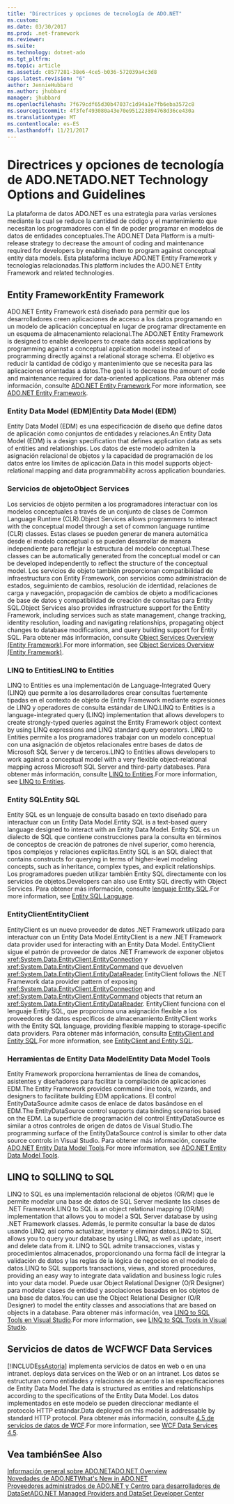 ```yaml
---
title: "Directrices y opciones de tecnología de ADO.NET"
ms.custom: 
ms.date: 03/30/2017
ms.prod: .net-framework
ms.reviewer: 
ms.suite: 
ms.technology: dotnet-ado
ms.tgt_pltfrm: 
ms.topic: article
ms.assetid: c8577281-38e6-4ce5-b036-572039a4c3d8
caps.latest.revision: "6"
author: JennieHubbard
ms.author: jhubbard
manager: jhubbard
ms.openlocfilehash: 7f679cdf65d30b47037c1d94a1e7fb6eba3572c8
ms.sourcegitcommit: 4f3fef493080a43e70e951223894768d36ce430a
ms.translationtype: MT
ms.contentlocale: es-ES
ms.lasthandoff: 11/21/2017
---
```

# <a name="adonet-technology-options-and-guidelines"></a><span data-ttu-id="1f21f-102">Directrices y opciones de tecnología de ADO.NET</span><span class="sxs-lookup"><span data-stu-id="1f21f-102">ADO.NET Technology Options and Guidelines</span></span>
<span data-ttu-id="1f21f-103">La plataforma de datos ADO.NET es una estrategia para varias versiones mediante la cual se reduce la cantidad de código y el mantenimiento que necesitan los programadores con el fin de poder programar en modelos de datos de entidades conceptuales.</span><span class="sxs-lookup"><span data-stu-id="1f21f-103">The ADO.NET Data Platform is a multi-release strategy to decrease the amount of coding and maintenance required for developers by enabling them to program against conceptual entity data models.</span></span> <span data-ttu-id="1f21f-104">Esta plataforma incluye ADO.NET Entity Framework y tecnologías relacionadas.</span><span class="sxs-lookup"><span data-stu-id="1f21f-104">This platform includes the ADO.NET Entity Framework and related technologies.</span></span>  
  
## <a name="entity-framework"></a><span data-ttu-id="1f21f-105">Entity Framework</span><span class="sxs-lookup"><span data-stu-id="1f21f-105">Entity Framework</span></span>  
 <span data-ttu-id="1f21f-106">ADO.NET Entity Framework está diseñado para permitir que los desarrolladores creen aplicaciones de acceso a los datos programando en un modelo de aplicación conceptual en lugar de programar directamente en un esquema de almacenamiento relacional.</span><span class="sxs-lookup"><span data-stu-id="1f21f-106">The ADO.NET Entity Framework is designed to enable developers to create data access applications by programming against a conceptual application model instead of programming directly against a relational storage schema.</span></span> <span data-ttu-id="1f21f-107">El objetivo es reducir la cantidad de código y mantenimiento que se necesita para las aplicaciones orientadas a datos.</span><span class="sxs-lookup"><span data-stu-id="1f21f-107">The goal is to decrease the amount of code and maintenance required for data-oriented applications.</span></span> <span data-ttu-id="1f21f-108">Para obtener más información, consulte [ADO.NET Entity Framework](../../../../docs/framework/data/adonet/ef/index.md).</span><span class="sxs-lookup"><span data-stu-id="1f21f-108">For more information, see [ADO.NET Entity Framework](../../../../docs/framework/data/adonet/ef/index.md).</span></span>  
  
### <a name="entity-data-model-edm"></a><span data-ttu-id="1f21f-109">Entity Data Model (EDM)</span><span class="sxs-lookup"><span data-stu-id="1f21f-109">Entity Data Model (EDM)</span></span>  
 <span data-ttu-id="1f21f-110">Entity Data Model (EDM) es una especificación de diseño que define datos de aplicación como conjuntos de entidades y relaciones.</span><span class="sxs-lookup"><span data-stu-id="1f21f-110">An Entity Data Model (EDM) is a design specification that defines application data as sets of entities and relationships.</span></span> <span data-ttu-id="1f21f-111">Los datos de este modelo admiten la asignación relacional de objetos y la capacidad de programación de los datos entre los límites de aplicación.</span><span class="sxs-lookup"><span data-stu-id="1f21f-111">Data in this model supports object-relational mapping and data programmability across application boundaries.</span></span>  
  
### <a name="object-services"></a><span data-ttu-id="1f21f-112">Servicios de objeto</span><span class="sxs-lookup"><span data-stu-id="1f21f-112">Object Services</span></span>  
 <span data-ttu-id="1f21f-113">Los servicios de objeto permiten a los programadores interactuar con los modelos conceptuales a través de un conjunto de clases de Common Language Runtime (CLR).</span><span class="sxs-lookup"><span data-stu-id="1f21f-113">Object Services allows programmers to interact with the conceptual model through a set of common language runtime (CLR) classes.</span></span> <span data-ttu-id="1f21f-114">Estas clases se pueden generar de manera automática desde el modelo conceptual o se pueden desarrollar de manera independiente para reflejar la estructura del modelo conceptual.</span><span class="sxs-lookup"><span data-stu-id="1f21f-114">These classes can be automatically generated from the conceptual model or can be developed independently to reflect the structure of the conceptual model.</span></span> <span data-ttu-id="1f21f-115">Los servicios de objeto también proporcionan compatibilidad de infraestructura con Entity Framework, con servicios como administración de estados, seguimiento de cambios, resolución de identidad, relaciones de carga y navegación, propagación de cambios de objeto a modificaciones de base de datos y compatibilidad de creación de consultas para Entity SQL.</span><span class="sxs-lookup"><span data-stu-id="1f21f-115">Object Services also provides infrastructure support for the Entity Framework, including services such as state management, change tracking, identity resolution, loading and navigating relationships, propagating object changes to database modifications, and query building support for Entity SQL.</span></span> <span data-ttu-id="1f21f-116">Para obtener más información, consulte [Object Services Overview (Entity Framework)](http://msdn.microsoft.com/en-us/43014cf9-c9cb-4538-bfbb-197820b60038).</span><span class="sxs-lookup"><span data-stu-id="1f21f-116">For more information, see [Object Services Overview (Entity Framework)](http://msdn.microsoft.com/en-us/43014cf9-c9cb-4538-bfbb-197820b60038).</span></span>  
  
### <a name="linq-to-entities"></a><span data-ttu-id="1f21f-117">LINQ to Entities</span><span class="sxs-lookup"><span data-stu-id="1f21f-117">LINQ to Entities</span></span>  
 <span data-ttu-id="1f21f-118">LINQ to Entities es una implementación de Language-Integrated Query (LINQ) que permite a los desarrolladores crear consultas fuertemente tipadas en el contexto de objeto de Entity Framework mediante expresiones de LINQ y operadores de consulta estándar de LINQ.</span><span class="sxs-lookup"><span data-stu-id="1f21f-118">LINQ to Entities is a language-integrated query (LINQ) implementation that allows developers to create strongly-typed queries against the Entity Framework object context by using LINQ expressions and LINQ standard query operators.</span></span> <span data-ttu-id="1f21f-119">LINQ to Entities permite a los programadores trabajar con un modelo conceptual con una asignación de objetos relacionales entre bases de datos de Microsoft SQL Server y de terceros.</span><span class="sxs-lookup"><span data-stu-id="1f21f-119">LINQ to Entities allows developers to work against a conceptual model with a very flexible object-relational mapping across Microsoft SQL Server and third-party databases.</span></span> <span data-ttu-id="1f21f-120">Para obtener más información, consulte [LINQ to Entities](../../../../docs/framework/data/adonet/ef/language-reference/linq-to-entities.md).</span><span class="sxs-lookup"><span data-stu-id="1f21f-120">For more information, see [LINQ to Entities](../../../../docs/framework/data/adonet/ef/language-reference/linq-to-entities.md).</span></span>  
  
### <a name="entity-sql"></a><span data-ttu-id="1f21f-121">Entity SQL</span><span class="sxs-lookup"><span data-stu-id="1f21f-121">Entity SQL</span></span>  
 <span data-ttu-id="1f21f-122">Entity SQL es un lenguaje de consulta basado en texto diseñado para interactuar con un Entity Data Model.</span><span class="sxs-lookup"><span data-stu-id="1f21f-122">Entity SQL is a text-based query language designed to interact with an Entity Data Model.</span></span> <span data-ttu-id="1f21f-123">Entity SQL es un dialecto de SQL que contiene construcciones para la consulta en términos de conceptos de creación de patrones de nivel superior, como herencia, tipos complejos y relaciones explícitas.</span><span class="sxs-lookup"><span data-stu-id="1f21f-123">Entity SQL is an SQL dialect that contains constructs for querying in terms of higher-level modeling concepts, such as inheritance, complex types, and explicit relationships.</span></span> <span data-ttu-id="1f21f-124">Los programadores pueden utilizar también Entity SQL directamente con los servicios de objetos.</span><span class="sxs-lookup"><span data-stu-id="1f21f-124">Developers can also use Entity SQL directly with Object Services.</span></span> <span data-ttu-id="1f21f-125">Para obtener más información, consulte [lenguaje Entity SQL](../../../../docs/framework/data/adonet/ef/language-reference/entity-sql-language.md).</span><span class="sxs-lookup"><span data-stu-id="1f21f-125">For more information, see [Entity SQL Language](../../../../docs/framework/data/adonet/ef/language-reference/entity-sql-language.md).</span></span>  
  
### <a name="entityclient"></a><span data-ttu-id="1f21f-126">EntityClient</span><span class="sxs-lookup"><span data-stu-id="1f21f-126">EntityClient</span></span>  
 <span data-ttu-id="1f21f-127">EntityClient es un nuevo proveedor de datos .NET Framework utilizado para interactuar con un Entity Data Model.</span><span class="sxs-lookup"><span data-stu-id="1f21f-127">EntityClient is a new .NET Framework data provider used for interacting with an Entity Data Model.</span></span> <span data-ttu-id="1f21f-128">EntityClient sigue el patrón de proveedor de datos .NET Framework de exponer objetos <xref:System.Data.EntityClient.EntityConnection> y <xref:System.Data.EntityClient.EntityCommand> que devuelven <xref:System.Data.EntityClient.EntityDataReader>.</span><span class="sxs-lookup"><span data-stu-id="1f21f-128">EntityClient follows the .NET Framework data provider pattern of exposing <xref:System.Data.EntityClient.EntityConnection> and <xref:System.Data.EntityClient.EntityCommand> objects that return an <xref:System.Data.EntityClient.EntityDataReader>.</span></span> <span data-ttu-id="1f21f-129">EntityClient funciona con el lenguaje Entity SQL, que proporciona una asignación flexible a los proveedores de datos específicos de almacenamiento.</span><span class="sxs-lookup"><span data-stu-id="1f21f-129">EntityClient works with the Entity SQL language, providing flexible mapping to storage-specific data providers.</span></span> <span data-ttu-id="1f21f-130">Para obtener más información, consulta [EntityClient and Entity SQL](http://msdn.microsoft.com/en-us/49202ab9-ac98-4b4b-a05c-140e422bf527).</span><span class="sxs-lookup"><span data-stu-id="1f21f-130">For more information, see [EntityClient and Entity SQL](http://msdn.microsoft.com/en-us/49202ab9-ac98-4b4b-a05c-140e422bf527).</span></span>  
  
### <a name="entity-data-model-tools"></a><span data-ttu-id="1f21f-131">Herramientas de Entity Data Model</span><span class="sxs-lookup"><span data-stu-id="1f21f-131">Entity Data Model Tools</span></span>  
 <span data-ttu-id="1f21f-132">Entity Framework proporciona herramientas de línea de comandos, asistentes y diseñadores para facilitar la compilación de aplicaciones EDM.</span><span class="sxs-lookup"><span data-stu-id="1f21f-132">The Entity Framework provides command-line tools, wizards, and designers to facilitate building EDM applications.</span></span> <span data-ttu-id="1f21f-133">El control EntityDataSource admite casos de enlace de datos basándose en el EDM.</span><span class="sxs-lookup"><span data-stu-id="1f21f-133">The EntityDataSource control supports data binding scenarios based on the EDM.</span></span> <span data-ttu-id="1f21f-134">La superficie de programación del control EntityDataSource es similar a otros controles de origen de datos de Visual Studio.</span><span class="sxs-lookup"><span data-stu-id="1f21f-134">The programming surface of the EntityDataSource control is similar to other data source controls in Visual Studio.</span></span> <span data-ttu-id="1f21f-135">Para obtener más información, consulte [ADO.NET Entity Data Model Tools](http://msdn.microsoft.com/en-us/91076853-0881-421b-837a-f582f36be527).</span><span class="sxs-lookup"><span data-stu-id="1f21f-135">For more information, see [ADO.NET Entity Data Model  Tools](http://msdn.microsoft.com/en-us/91076853-0881-421b-837a-f582f36be527).</span></span>  
  
## <a name="linq-to-sql"></a><span data-ttu-id="1f21f-136">LINQ to SQL</span><span class="sxs-lookup"><span data-stu-id="1f21f-136">LINQ to SQL</span></span>  
 <span data-ttu-id="1f21f-137">LINQ to SQL es una implementación relacional de objetos (OR/M) que le permite modelar una base de datos de SQL Server mediante las clases de .NET Framework.</span><span class="sxs-lookup"><span data-stu-id="1f21f-137">LINQ to SQL is an object relational mapping (OR/M) implementation that allows you to model a SQL Server database by using .NET Framework classes.</span></span> <span data-ttu-id="1f21f-138">Además, le permite consultar la base de datos usando LINQ, así como actualizar, insertar y eliminar datos.</span><span class="sxs-lookup"><span data-stu-id="1f21f-138">LINQ to SQL allows you to query your database by using LINQ, as well as update, insert and delete data from it.</span></span> <span data-ttu-id="1f21f-139">LINQ to SQL admite transacciones, vistas y procedimientos almacenados, proporcionando una forma fácil de integrar la validación de datos y las reglas de la lógica de negocios en el modelo de datos.</span><span class="sxs-lookup"><span data-stu-id="1f21f-139">LINQ to SQL supports transactions, views, and stored procedures, providing an easy way to integrate data validation and business logic rules into your data model.</span></span> <span data-ttu-id="1f21f-140">Puede usar Object Relational Designer (O/R Designer) para modelar clases de entidad y asociaciones basadas en los objetos de una base de datos.</span><span class="sxs-lookup"><span data-stu-id="1f21f-140">You can use the Object Relational Designer (O/R Designer) to model the entity classes and associations that are based on objects in a database.</span></span> <span data-ttu-id="1f21f-141">Para obtener más información, vea [LINQ to SQL Tools en Visual Studio](/visualstudio/data-tools/linq-to-sql-tools-in-visual-studio2).</span><span class="sxs-lookup"><span data-stu-id="1f21f-141">For more information, see [LINQ to SQL Tools in Visual Studio](/visualstudio/data-tools/linq-to-sql-tools-in-visual-studio2).</span></span>  
  
## <a name="wcf-data-services"></a><span data-ttu-id="1f21f-142">Servicios de datos de WCF</span><span class="sxs-lookup"><span data-stu-id="1f21f-142">WCF Data Services</span></span>  
 [!INCLUDE[ssAstoria](../../../../includes/ssastoria-md.md)]<span data-ttu-id="1f21f-143"> implementa servicios de datos en web o en una intranet.</span><span class="sxs-lookup"><span data-stu-id="1f21f-143"> deploys data services on the Web or on an intranet.</span></span> <span data-ttu-id="1f21f-144">Los datos se estructuran como entidades y relaciones de acuerdo a las especificaciones de Entity Data Model.</span><span class="sxs-lookup"><span data-stu-id="1f21f-144">The data is structured as entities and relationships according to the specifications of the Entity Data Model.</span></span> <span data-ttu-id="1f21f-145">Los datos implementados en este modelo se pueden direccionar mediante el protocolo HTTP estándar.</span><span class="sxs-lookup"><span data-stu-id="1f21f-145">Data deployed on this model is addressable by standard HTTP protocol.</span></span> <span data-ttu-id="1f21f-146">Para obtener más información, consulte [4.5 de servicios de datos de WCF](../../../../docs/framework/data/wcf/index.md).</span><span class="sxs-lookup"><span data-stu-id="1f21f-146">For more information, see [WCF Data Services 4.5](../../../../docs/framework/data/wcf/index.md).</span></span>  
  
## <a name="see-also"></a><span data-ttu-id="1f21f-147">Vea también</span><span class="sxs-lookup"><span data-stu-id="1f21f-147">See Also</span></span>  
 [<span data-ttu-id="1f21f-148">Información general sobre ADO.NET</span><span class="sxs-lookup"><span data-stu-id="1f21f-148">ADO.NET Overview</span></span>](../../../../docs/framework/data/adonet/ado-net-overview.md)  
 [<span data-ttu-id="1f21f-149">Novedades de ADO.NET</span><span class="sxs-lookup"><span data-stu-id="1f21f-149">What's New in ADO.NET</span></span>](../../../../docs/framework/data/adonet/whats-new.md)  
 [<span data-ttu-id="1f21f-150">Proveedores administrados de ADO.NET y Centro para desarrolladores de DataSet</span><span class="sxs-lookup"><span data-stu-id="1f21f-150">ADO.NET Managed Providers and DataSet Developer Center</span></span>](http://go.microsoft.com/fwlink/?LinkId=217917)
